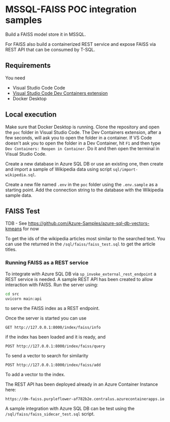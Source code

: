 # MSSQL-FAISS POC integration samples

Build a FAISS model store it in MSSQL. 

For FAISS also build a containerized REST service and expose FAISS via REST API that can be consumed by T-SQL. 

## Requirements

You need

- Visual Studio Code Code
- [Visual Studio Code Dev Containers extension](https://marketplace.visualstudio.com/items?itemName=ms-vscode-remote.remote-containers)
- Docker Desktop

## Local execution

Make sure that Docker Desktop is running. Clone the repository and open the `poc` folder in Visual Studio Code. The Dev Containers extension, after a few seconds, will ask you to open the folder in a container. If VS Code doesn't ask you to open the folder in a Dev Container, hit `F1` and then type `Dev Containers: Reopen in Container`. Do it and then open the terminal in Visual Studio Code. 

Create a new database in Azure SQL DB or use an existing one, then create and import a sample of Wikipedia data using script `sql/import-wikipedia.sql`.

Create a new file named `.env` in the `poc` folder using the `.env.sample` as a starting point. Add the connection string to the database with the Wikipedia sample data.

## FAISS Test

TDB - See https://github.com/Azure-Samples/azure-sql-db-vectors-kmeans for now

To get the ids of the wikipedia articles most similar to the searched text. You can use the returned in the `/sql/faiss/faiss_test.sql` to get the article titles.

### Running FAISS as a REST service

To integrate with Azure SQL DB via `sp_invoke_external_rest_endpoint` a REST service is needed. A sample REST API has been created to allow interaction with FAISS. Run the server using:

```bash
cd src
uvicorn main:api
```

to serve the FAISS index as a REST endpoint.

Once the server is started you can use 

```http
GET http://127.0.0.1:8000/index/faiss/info
```

if the index has been loaded and it is ready, and 

```http
POST http://127.0.0.1:8000/index/faiss/query
```

To send a vector to search for similarity

```http
POST http://127.0.0.1:8000/index/faiss/add
```

To add a vector to the index.

The REST API has been deployed already in an Azure Container Instance here:

```
https://dm-faiss.purpleflower-af782b2e.centralus.azurecontainerapps.io
```

A sample integration with Azure SQL DB can be test using the `/sql/faiss/faiss_sidecar_test.sql` script.

